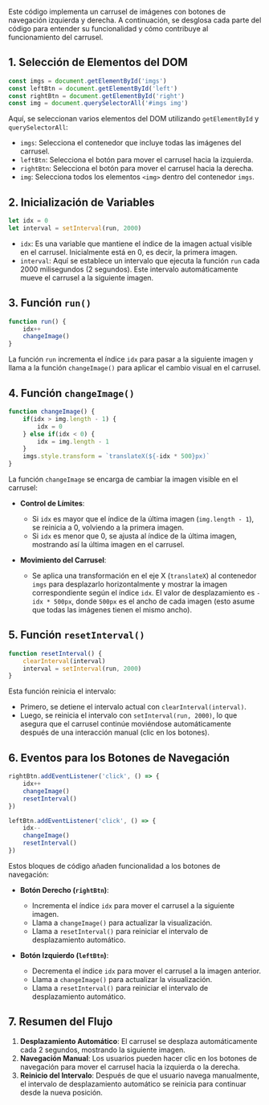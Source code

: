 Este código implementa un carrusel de imágenes con botones de navegación izquierda y derecha. A continuación, se desglosa cada parte del código para entender su funcionalidad y cómo contribuye al funcionamiento del carrusel.

## 1. Selección de Elementos del DOM

```javascript
const imgs = document.getElementById('imgs')
const leftBtn = document.getElementById('left')
const rightBtn = document.getElementById('right')
const img = document.querySelectorAll('#imgs img')
```

Aquí, se seleccionan varios elementos del DOM utilizando `getElementById` y `querySelectorAll`:

- `imgs`: Selecciona el contenedor que incluye todas las imágenes del carrusel.
- `leftBtn`: Selecciona el botón para mover el carrusel hacia la izquierda.
- `rightBtn`: Selecciona el botón para mover el carrusel hacia la derecha.
- `img`: Selecciona todos los elementos `<img>` dentro del contenedor `imgs`.

## 2. Inicialización de Variables

```javascript
let idx = 0
let interval = setInterval(run, 2000)
```

- `idx`: Es una variable que mantiene el índice de la imagen actual visible en el carrusel. Inicialmente está en 0, es decir, la primera imagen.
- `interval`: Aquí se establece un intervalo que ejecuta la función `run` cada 2000 milisegundos (2 segundos). Este intervalo automáticamente mueve el carrusel a la siguiente imagen.

## 3. Función `run()`

```javascript
function run() {
    idx++
    changeImage()
}
```

La función `run` incrementa el índice `idx` para pasar a la siguiente imagen y llama a la función `changeImage()` para aplicar el cambio visual en el carrusel.

## 4. Función `changeImage()`

```javascript
function changeImage() {
    if(idx > img.length - 1) {
        idx = 0
    } else if(idx < 0) {
        idx = img.length - 1
    }
    imgs.style.transform = `translateX(${-idx * 500}px)`
}
```

La función `changeImage` se encarga de cambiar la imagen visible en el carrusel:

- **Control de Límites**:
  - Si `idx` es mayor que el índice de la última imagen (`img.length - 1`), se reinicia a 0, volviendo a la primera imagen.
  - Si `idx` es menor que 0, se ajusta al índice de la última imagen, mostrando así la última imagen en el carrusel.

- **Movimiento del Carrusel**:
  - Se aplica una transformación en el eje X (`translateX`) al contenedor `imgs` para desplazarlo horizontalmente y mostrar la imagen correspondiente según el índice `idx`. El valor de desplazamiento es `-idx * 500px`, donde `500px` es el ancho de cada imagen (esto asume que todas las imágenes tienen el mismo ancho).

## 5. Función `resetInterval()`

```javascript
function resetInterval() {
    clearInterval(interval)
    interval = setInterval(run, 2000)
}
```

Esta función reinicia el intervalo:

- Primero, se detiene el intervalo actual con `clearInterval(interval)`.
- Luego, se reinicia el intervalo con `setInterval(run, 2000)`, lo que asegura que el carrusel continúe moviéndose automáticamente después de una interacción manual (clic en los botones).

## 6. Eventos para los Botones de Navegación

```javascript
rightBtn.addEventListener('click', () => {
    idx++
    changeImage()
    resetInterval()
})

leftBtn.addEventListener('click', () => {
    idx--
    changeImage()
    resetInterval()
})
```

Estos bloques de código añaden funcionalidad a los botones de navegación:

- **Botón Derecho (`rightBtn`)**:
  - Incrementa el índice `idx` para mover el carrusel a la siguiente imagen.
  - Llama a `changeImage()` para actualizar la visualización.
  - Llama a `resetInterval()` para reiniciar el intervalo de desplazamiento automático.

- **Botón Izquierdo (`leftBtn`)**:
  - Decrementa el índice `idx` para mover el carrusel a la imagen anterior.
  - Llama a `changeImage()` para actualizar la visualización.
  - Llama a `resetInterval()` para reiniciar el intervalo de desplazamiento automático.

## 7. Resumen del Flujo

1. **Desplazamiento Automático**: El carrusel se desplaza automáticamente cada 2 segundos, mostrando la siguiente imagen.
2. **Navegación Manual**: Los usuarios pueden hacer clic en los botones de navegación para mover el carrusel hacia la izquierda o la derecha.
3. **Reinicio del Intervalo**: Después de que el usuario navega manualmente, el intervalo de desplazamiento automático se reinicia para continuar desde la nueva posición.
